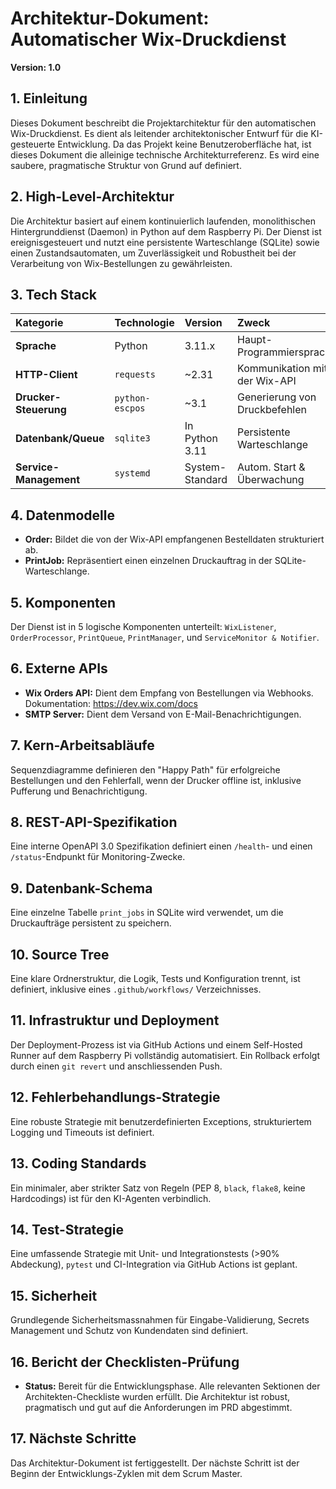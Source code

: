 # Architektur-Dokument: Automatischer Wix-Druckdienst
**Version: 1.0**

## 1. Einleitung
Dieses Dokument beschreibt die Projektarchitektur für den automatischen Wix-Druckdienst. Es dient als leitender architektonischer Entwurf für die KI-gesteuerte Entwicklung. Da das Projekt keine Benutzeroberfläche hat, ist dieses Dokument die alleinige technische Architekturreferenz. Es wird eine saubere, pragmatische Struktur von Grund auf definiert.

## 2. High-Level-Architektur
Die Architektur basiert auf einem kontinuierlich laufenden, monolithischen Hintergrunddienst (Daemon) in Python auf dem Raspberry Pi. Der Dienst ist ereignisgesteuert und nutzt eine persistente Warteschlange (SQLite) sowie einen Zustandsautomaten, um Zuverlässigkeit und Robustheit bei der Verarbeitung von Wix-Bestellungen zu gewährleisten.

## 3. Tech Stack
| Kategorie | Technologie | Version | Zweck |
| :--- | :--- | :--- | :--- |
| **Sprache** | Python | 3.11.x | Haupt-Programmiersprache |
| **HTTP-Client** | `requests` | ~2.31 | Kommunikation mit der Wix-API |
| **Drucker-Steuerung**|`python-escpos`| ~3.1 | Generierung von Druckbefehlen |
| **Datenbank/Queue** |`sqlite3` | In Python 3.11| Persistente Warteschlange |
| **Service-Management**|`systemd` | System-Standard| Autom. Start & Überwachung |

## 4. Datenmodelle
* **Order:** Bildet die von der Wix-API empfangenen Bestelldaten strukturiert ab.
* **PrintJob:** Repräsentiert einen einzelnen Druckauftrag in der SQLite-Warteschlange.

## 5. Komponenten
Der Dienst ist in 5 logische Komponenten unterteilt: `WixListener`, `OrderProcessor`, `PrintQueue`, `PrintManager`, und `ServiceMonitor & Notifier`.

## 6. Externe APIs
* **Wix Orders API:** Dient dem Empfang von Bestellungen via Webhooks. Dokumentation: https://dev.wix.com/docs
* **SMTP Server:** Dient dem Versand von E-Mail-Benachrichtigungen.

## 7. Kern-Arbeitsabläufe
Sequenzdiagramme definieren den "Happy Path" für erfolgreiche Bestellungen und den Fehlerfall, wenn der Drucker offline ist, inklusive Pufferung und Benachrichtigung.

## 8. REST-API-Spezifikation
Eine interne OpenAPI 3.0 Spezifikation definiert einen `/health`- und einen `/status`-Endpunkt für Monitoring-Zwecke.

## 9. Datenbank-Schema
Eine einzelne Tabelle `print_jobs` in SQLite wird verwendet, um die Druckaufträge persistent zu speichern.

## 10. Source Tree
Eine klare Ordnerstruktur, die Logik, Tests und Konfiguration trennt, ist definiert, inklusive eines `.github/workflows/` Verzeichnisses.

## 11. Infrastruktur und Deployment
Der Deployment-Prozess ist via GitHub Actions und einem Self-Hosted Runner auf dem Raspberry Pi vollständig automatisiert. Ein Rollback erfolgt durch einen `git revert` und anschliessenden Push.

## 12. Fehlerbehandlungs-Strategie
Eine robuste Strategie mit benutzerdefinierten Exceptions, strukturiertem Logging und Timeouts ist definiert.

## 13. Coding Standards
Ein minimaler, aber strikter Satz von Regeln (PEP 8, `black`, `flake8`, keine Hardcodings) ist für den KI-Agenten verbindlich.

## 14. Test-Strategie
Eine umfassende Strategie mit Unit- und Integrationstests (>90% Abdeckung), `pytest` und CI-Integration via GitHub Actions ist geplant.

## 15. Sicherheit
Grundlegende Sicherheitsmassnahmen für Eingabe-Validierung, Secrets Management und Schutz von Kundendaten sind definiert.

## 16. Bericht der Checklisten-Prüfung
* **Status:** Bereit für die Entwicklungsphase. Alle relevanten Sektionen der Architekten-Checkliste wurden erfüllt. Die Architektur ist robust, pragmatisch und gut auf die Anforderungen im PRD abgestimmt.

## 17. Nächste Schritte
Das Architektur-Dokument ist fertiggestellt. Der nächste Schritt ist der Beginn der Entwicklungs-Zyklen mit dem Scrum Master.